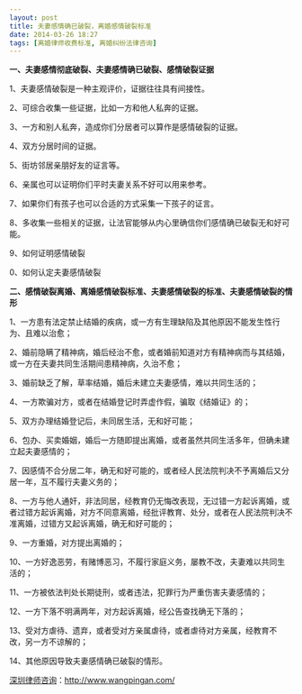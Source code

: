 ```yaml
---
layout: post
title: 夫妻感情确已破裂，离婚感情破裂标准
date: 2014-03-26 18:27
tags: [离婚律师收费标准, 离婚纠纷法律咨询]
---
```

<strong>一、夫妻感情彻底破裂、夫妻感情确已破裂、感情破裂证据</strong>

1、夫妻感情破裂是一种主观评价，证据往往具有间接性。

2、可综合收集一些证据，比如一方和他人私奔的证据。

3、一方和别人私奔，造成你们分居者可以算作是感情破裂的证据。

4、双方分居时间的证据。

5、街坊邻居亲朋好友的证言等。

6、亲属也可以证明你们平时夫妻关系不好可以用来参考。

7、如果你们有孩子也可以合适的方式采集一下孩子的证言。

8、多收集一些相关的证据，让法官能够从内心里确信你们感情确已破裂无和好可能。

9、如何证明感情破裂

0、如何认定夫妻感情破裂

<strong>二、感情破裂离婚、离婚感情破裂标准、夫妻感情破裂的标准、夫妻感情破裂的情形</strong>

1、一方患有法定禁止结婚的疾病，或一方有生理缺陷及其他原因不能发生性行为、且难以治愈；

2、婚前隐瞒了精神病，婚后经治不愈，或者婚前知道对方有精神病而与其结婚，或一方在夫妻共同生活期间患精神病，久治不愈；

3、婚前缺乏了解，草率结婚，婚后未建立夫妻感情，难以共同生活的；

4、一方欺骗对方，或者在结婚登记时弄虚作假，骗取《结婚证》的；

5、双方办理结婚登记后，未同居生活，无和好可能；

6、包办、买卖婚姻，婚后一方随即提出离婚，或者虽然共同生活多年，但确未建立起夫妻感情的；

7、因感情不合分居二年，确无和好可能的，或者经人民法院判决不予离婚后又分居一年，互不履行夫妻义务的；

8、一方与他人通奸，非法同居，经教育仍无悔改表现，无过错一方起诉离婚，或者过错方起诉离婚，对方不同意离婚，经批评教育、处分，或者在人民法院判决不准离婚，过错方又起诉离婚，确无和好可能的；

9、一方重婚，对方提出离婚的；

10、一方好逸恶劳，有赌博恶习，不履行家庭义务，屡教不改，夫妻难以共同生活的；

11、一方被依法判处长期徒刑，或者违法，犯罪行为严重伤害夫妻感情的；

12、一方下落不明满两年，对方起诉离婚，经公告查找确无下落的；

13、受对方虐待、遗弃，或者受对方亲属虐待，或者虐待对方亲属，经教育不改，另一方不谅解的；

14、其他原因导致夫妻感情确已破裂的情形。

<a href="http://www.wangpingan.com/">深圳律师咨询</a>：<a href="http://www.wangpingan.com/">http://www.wangpingan.com/</a>

